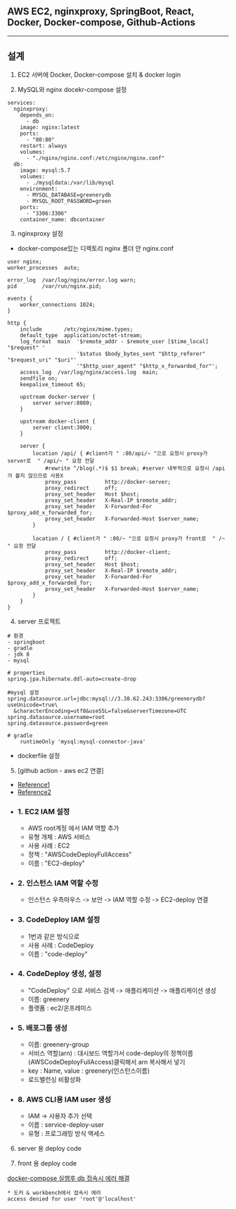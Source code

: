 ## AWS EC2, nginxproxy, SpringBoot, React, Docker, Docker-compose, Github-Actions
---
## 설계
  
1. EC2 서버에 Docker, Docker-compose 설치 & docker login

2. MySQL와 nginx docekr-compose 설정
```docker
services:
  nginxproxy:
    depends_on:
      - db
    image: nginx:latest
    ports:
      - "80:80"
    restart: always
    volumes:
      - "./nginx/nginx.conf:/etc/nginx/nginx.conf"
  db:
    image: mysql:5.7
    volumes:
      - ./mysqldata:/var/lib/mysql
    environment:
      - MYSQL_DATABASE=greenerydb
      - MYSQL_ROOT_PASSWORD=green
    ports:
      - "3306:3306"
    container_name: dbcontainer
```

3. nginxproxy 설정 
  - docker-compose있는 디렉토리 nginx 폴더 안 nginx.conf
  ```nginx
  user nginx;
  worker_processes  auto;

  error_log  /var/log/nginx/error.log warn;
  pid        /var/run/nginx.pid;

  events { 
      worker_connections 1024; 
  }

  http {
      include       /etc/nginx/mime.types;
      default_type  application/octet-stream;
      log_format  main  '$remote_addr - $remote_user [$time_local] "$request" '
                        '$status $body_bytes_sent "$http_referer" "$request_uri" "$uri"'
                        '"$http_user_agent" "$http_x_forwarded_for"';
      access_log  /var/log/nginx/access.log  main;    
      sendfile on;
      keepalive_timeout 65;

      upstream docker-server {
          server server:8080;
      }

      upstream docker-client {
          server client:3000;
      }

      server {
          location /api/ { #client가 " :80/api/~ "으로 요청시 proxy가 server로  " /api/~ " 요청 전달
              #rewrite ^/blog(.*)$ $1 break; #server 내부적으로 요청시 /api가 붙지 않으므로 사용X
              proxy_pass         http://docker-server;
              proxy_redirect     off;
              proxy_set_header   Host $host;
              proxy_set_header   X-Real-IP $remote_addr;
              proxy_set_header   X-Forwarded-For $proxy_add_x_forwarded_for;
              proxy_set_header   X-Forwarded-Host $server_name;
          }
          
          location / { #client가 " :80/~ "으로 요청시 proxy가 front로  " /~ " 요청 전달
              proxy_pass         http://docker-client;
              proxy_redirect     off;
              proxy_set_header   Host $host;
              proxy_set_header   X-Real-IP $remote_addr;
              proxy_set_header   X-Forwarded-For $proxy_add_x_forwarded_for;
              proxy_set_header   X-Forwarded-Host $server_name;
          }
      }
  }
  ```        

4. server 프로젝트
```properties
# 환경
- springboot
- gradle
- jdk 8
- mysql

# properties
spring.jpa.hibernate.ddl-auto=create-drop

#mysql 설정
spring.datasource.url=jdbc:mysql://3.38.62.243:3306/greenerydb?useUnicode=true\
  &characterEncoding=utf8&useSSL=false&serverTimezone=UTC
spring.datasource.username=root
spring.datasource.password=green

# gradle
	runtimeOnly 'mysql:mysql-connector-java'
```
  - dockerfile 설정



5. [github action - aws ec2 연결]
  - [Reference1](https://www.sunny-son.space/AWS/Github%20Action%20CICD/)
  - [Reference2](https://isntyet.github.io/deploy/github-action%EA%B3%BC-aws-code-deploy%EB%A5%BC-%EC%9D%B4%EC%9A%A9%ED%95%98%EC%97%AC-spring-boot-%EB%B0%B0%ED%8F%AC%ED%95%98%EA%B8%B0(2)/)
  - ### 1. EC2 IAM 설정
    - AWS root계정 에서 IAM 역할 추가
    - 유형 개체 : AWS 서비스
    - 사용 사례 : EC2
    - 정책 : "AWSCodeDeployFullAccess"
    - 이름 : "EC2-deploy"
  - ### 2. 인스턴스 IAM 역할 수정
    - 인스턴스 우측마우스 -> 보안 -> IAM 역할 수정 -> EC2-deploy 연결
  - ### 3. CodeDeploy IAM 설정
    - 1번과 같은 방식으로 
    - 사용 사례 : CodeDeploy 
    - 이름 : "code-deploy" 
  - ### 4. CodeDeploy 생성, 설정
    - "CodeDeploy" 으로 서비스 검색 -> 애플리케이션 -> 애플리케이션 생성
    - 이름: greenery
    - 플랫폼 : ec2/온프레미스
  - ### 5. 배포그룹 생성 
    - 이름: greenery-group
    - 서비스 역할(arn) : 대시보드 역할가서 code-deploy의 정책이름(AWSCodeDeployFullAccess)클릭해서 arn 복사해서 넣기
    - key : Name, value : greenery(인스턴스이름)
    - 로드밸런싱 비활성화
  - ### 8. AWS CLI용 IAM user 생성
    - IAM -> 사용자 추가 선택
    - 이름 : service-deploy-user
    - 유형 : 프로그래밍 방식 액세스

6. server 용 deploy code

7. front 용 deploy code

[docker-compose 실행후 db 접속시 에러 해결](https://stackoverflow.com/questions/59838692/mysql-root-password-is-set-but-getting-access-denied-for-user-rootlocalhost)
```
* 도커 & workbench에서 접속시 에러
access denied for user 'root'@'localhost'
```